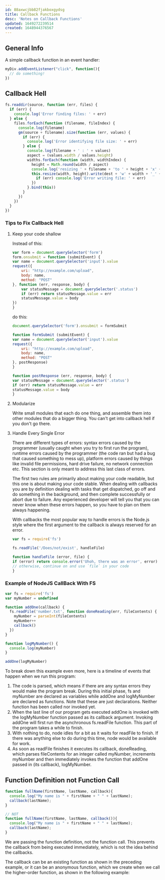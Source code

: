 ```yaml
---
id: 88axwcjbb82fjakboxgydsg
title: Callback Functions
desc: 'Notes on Callback Functions'
updated: 1649272239514
created: 1648944376567
---
```

## General Info

A simple callback function in an event handler:

```javascript
myDiv.addEventListener("click", function(){
  // do something!
})
```

## Callback Hell

```javascript
fs.readdir(source, function (err, files) {
  if (err) {
    console.log('Error finding files: ' + err)
  } else {
    files.forEach(function (filename, fileIndex) {
      console.log(filename)
      gm(source + filename).size(function (err, values) {
        if (err) {
          console.log('Error identifying file size: ' + err)
        } else {
          console.log(filename + ' : ' + values)
          aspect = (values.width / values.height)
          widths.forEach(function (width, widthIndex) {
            height = Math.round(width / aspect)
            console.log('resizing ' + filename + 'to ' + height + 'x' + height)
            this.resize(width, height).write(dest + 'w' + width + '_' + filename, function(err) {
              if (err) console.log('Error writing file: ' + err)
            })
          }.bind(this))
        }
      })
    })
  }
})
```

### Tips to Fix Callback Hell

1. Keep your code shallow

    Instead of this:

    ```javascript
    var form = document.querySelector('form')
    form.onsubmit = function (submitEvent) {
    var name = document.querySelector('input').value
    request({
        uri: "http://example.com/upload",
        body: name,
        method: "POST"
    }, function (err, response, body) {
        var statusMessage = document.querySelector('.status')
        if (err) return statusMessage.value = err
        statusMessage.value = body
    })
    }
    ```

    do this:

    ```javascript
    document.querySelector('form').onsubmit = formSubmit

    function formSubmit (submitEvent) {
    var name = document.querySelector('input').value
    request({
        uri: "http://example.com/upload",
        body: name,
        method: "POST"
    }, postResponse)
    }

    function postResponse (err, response, body) {
    var statusMessage = document.querySelector('.status')
    if (err) return statusMessage.value = err
    statusMessage.value = body
    }
    ```

2. Modularize

    Write small modules that each do one thing, and assemble them into other modules that do a bigger thing. You can't get into callback hell if you don't go there.

3. Handle Every Single Error

    There are different types of errors: syntax errors caused by the programmer (usually caught when you try to first run the program), runtime errors caused by the programmer (the code ran but had a bug that caused something to mess up), platform errors caused by things like invalid file permissions, hard drive failure, no network connection etc. This section is only meant to address this last class of errors.

    The first two rules are primarily about making your code readable, but this one is about making your code stable. When dealing with callbacks you are by definition dealing with tasks that get dispatched, go off and do something in the background, and then complete successfully or abort due to failure. Any experienced developer will tell you that you can never know when these errors happen, so you have to plan on them always happening.

    With callbacks the most popular way to handle errors is the Node.js style where the first argument to the callback is always reserved for an error.

    ```javascript
    var fs = require('fs')

    fs.readFile('/Does/not/exist', handleFile)

    function handleFile (error, file) {
    if (error) return console.error('Uhoh, there was an error', error)
    // otherwise, continue on and use `file` in your code
    }
    ```

### Example of NodeJS CallBack With FS

```javascript
var fs = require('fs')
var myNumber = undefined

function addOne(callback) {
  fs.readFile('number.txt', function doneReading(err, fileContents) {
    myNumber = parseInt(fileContents)
    myNumber++
    callback()
  })
}

function logMyNumber() {
  console.log(myNumber)
}

addOne(logMyNumber)
```

To break down this example even more, here is a timeline of events that happen when we run this program:

1. The code is parsed, which means if there are any syntax errors they would make the program break. During this initial phase, fs and myNumber are declared as variables while addOne and logMyNumber are declared as functions. Note that these are just declarations. Neither function has been called nor invoked yet.
2. When the last line of our program gets executed addOne is invoked with the logMyNumber function passed as its callback argument. Invoking addOne will first run the asynchronous fs.readFile function. This part of the program takes a while to finish.
3. With nothing to do, node idles for a bit as it waits for readFile to finish. If there was anything else to do during this time, node would be available for work.
4. As soon as readFile finishes it executes its callback, doneReading, which parses fileContents for an integer called myNumber, increments myNumber and then immediately invokes the function that addOne passed in (its callback), logMyNumber.

## Function Definition not Function Call

```javascript
function fullName(firstName, lastName, callback){
  console.log("My name is " + firstName + " " + lastName);
  callback(lastName);
}

// NOT
function fullName(firstName, lastName, callback()){
  console.log("My name is " + firstName + " " + lastName);
  callback(lastName);
}
```

We are passing the function definition, not the function call. This prevents the callback from being executed immediately, which is not the idea behind the callbacks.

The callback can be an existing function as shown in the preceding example, or it can be an anonymous function, which we create when we call the higher-order function, as shown in the following example:
